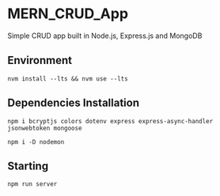 # MERN_CRUD_App
Simple CRUD app built in Node.js, Express.js and MongoDB

## Environment
```
nvm install --lts && nvm use --lts
```
## Dependencies Installation
```
npm i bcryptjs colors dotenv express express-async-handler jsonwebtoken mongoose
```

```
npm i -D nodemon
```
## Starting
```
npm run server
```
